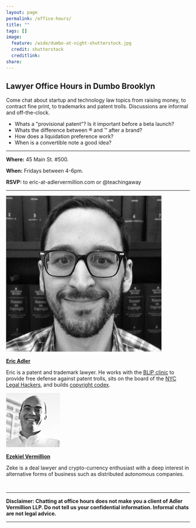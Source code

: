 ```yaml
---
layout: page
permalink: /office-hours/
title: ""
tags: []
image:
  feature: /wide/dumbo-at-night-shutterstock.jpg
  credit: shutterstock
  creditlink: 
share: 
---
```



## Lawyer Office Hours in Dumbo Brooklyn

Come chat about startup and technology law topics from raising money, to contract fine print, to trademarks and patent trolls. Discussions are informal and off-the-clock.


- Whats a "provisional patent"? Is it important before a beta launch? 
- Whats the difference between ® and ™ after a brand? 
- How does a liquidation preference work? 
- When is a convertible note a good idea? 

- - - 

**Where:** 45 Main St. #500. 

**When:** Fridays between 4-6pm. 

**RSVP:** to eric-at-adlervermillion.com or @teachingaway

- - - 

<div class="attorney"> 
    <div class='sixcols'>
        <a href="/../ericadler">
        <img src="/../images/EricAvatar.jpg" class="avatar-photo">
        <p><strong>Eric Adler</strong></p>
        </a>
        <p>Eric is a patent and trademark lawyer. He works with the <a href="http://www.blipclinic.org/">BLIP clinic</a> to provide free defense against patent trolls, sits on the board of the <a href='http://legalhackers.org/'>NYC Legal Hackers</a>, and builds <a href='http://www.copyrightcodex.com'>copyright codex</a>.</p> 
    </div>

<div class='sixcols' style="margin-bottom:3em;">
<a href="/../zekevermillion">
<img src="/../images/ZekeAvatar.jpg" class="avatar-photo">
<p><strong>Ezekiel Vermillion</strong></p>
</a>
<p>Zeke is a deal lawyer and crypto-currency enthusiast with a deep interest in alternative forms of business such as distributed autonomous companies.</p> 
</div>
</div>

- - - 

**Disclaimer: Chatting at office hours does not make you a client of Adler Vermillion LLP. Do not tell us your confidential information. Informal chats are not legal advice.**

- - - 